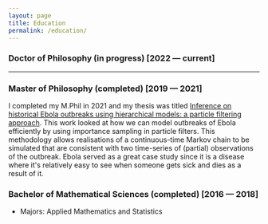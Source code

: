 ```yaml
---
layout: page
title: Education
permalink: /education/
---
```


### Doctor of Philosophy (in progress) [2022 — current]

---

### Master of Philosophy (completed) [2019 — 2021]

I completed my M.Phil in 2021 and my thesis was titled [Inference on historical Ebola outbreaks using hierarchical models: a particle filtering approach](https://hdl.handle.net/2440/132642). This work looked at how we can model outbreaks of Ebola efficiently by using importance sampling in particle filters. This methodology allows realisations of a continuous-time Markov chain to be simulated that are consistent with two time-series of (partial) observations of the outbreak. Ebola served as a great case study since it is a disease where it's relatively easy to see when someone gets sick and dies as a result of it.

### Bachelor of Mathematical Sciences (completed) [2016 — 2018]

- Majors: Applied Mathematics and Statistics
